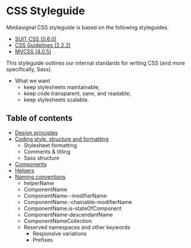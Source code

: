 # CSS Styleguide

Mediasignal CSS styleguide is based on the following styleguides. 

* [SUIT CSS (0.6.0)](https://github.com/suitcss)
* [CSS Guidelines (2.2.2)](http://cssguidelin.es)
* [MVCSS (4.0.5)](http://mvcss.github.io/styleguide)

This styleguide outlines our internal standards for writing CSS (and more specifically, Sass).

* What we want
  * keep stylesheets maintainable;
  * keep code transparent, sane, and readable;
  * keep stylesheets scalable.


## Table of contents

* [Design principles](design-principles.md)
* [Coding style, structure and formatting](style.md)
  * Stylesheet formatting
  * Comments & titling
  * Sass structure
* [Components](components.md)
* [Helpers](helpers.md)
* [Naming conventions](naming-conventions.md)
  * helperName
  * ComponentName
  * ComponentName--modifierName
  * ComponentName.-chainable-modifierName
  * ComponentName.is-stateOfComponent
  * ComponentName-descendantName
  * ComponentNameCollection
  * Reserved namespaces and other keywords
    * Responsive variations
    * Prefixes
    
